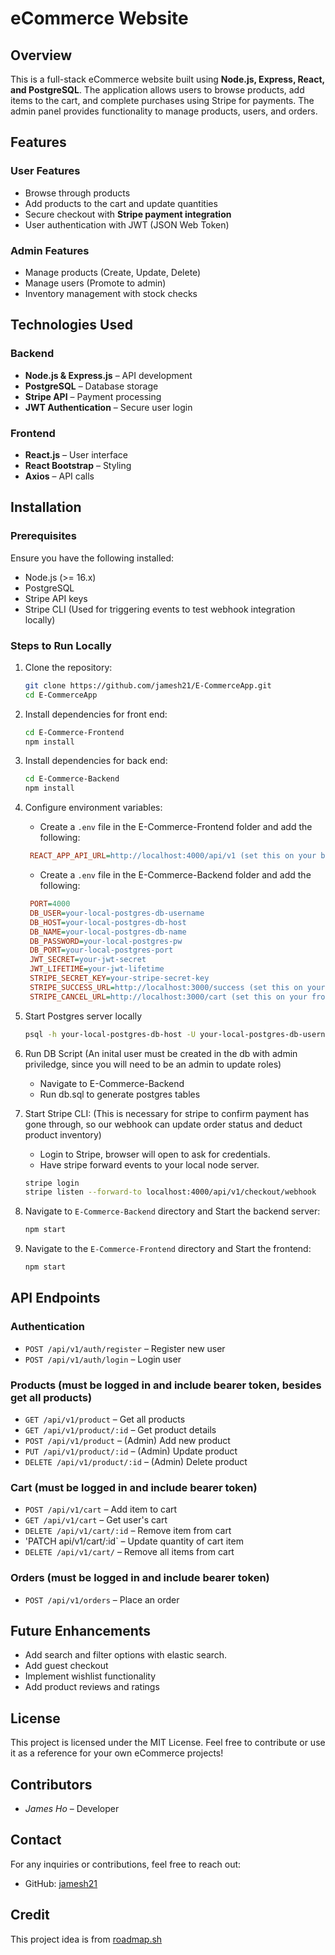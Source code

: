 # eCommerce Website

## Overview
This is a full-stack eCommerce website built using **Node.js, Express, React, and PostgreSQL**. The application allows users to browse products, add items to the cart, and complete purchases using Stripe for payments. The admin panel provides functionality to manage products, users, and orders.

## Features
### User Features
- Browse through products
- Add products to the cart and update quantities
- Secure checkout with **Stripe payment integration**
- User authentication with JWT (JSON Web Token)

### Admin Features
- Manage products (Create, Update, Delete)
- Manage users (Promote to admin)
- Inventory management with stock checks

## Technologies Used
### Backend
- **Node.js & Express.js** – API development
- **PostgreSQL** – Database storage
- **Stripe API** – Payment processing
- **JWT Authentication** – Secure user login

### Frontend
- **React.js** – User interface
- **React Bootstrap** – Styling
- **Axios** – API calls

## Installation
### Prerequisites
Ensure you have the following installed:
- Node.js (>= 16.x)
- PostgreSQL
- Stripe API keys 
- Stripe CLI (Used for triggering events to test webhook integration locally)

### Steps to Run Locally
1. Clone the repository:
   ```sh
   git clone https://github.com/jamesh21/E-CommerceApp.git
   cd E-CommerceApp
   ```
2. Install dependencies for front end:
   ```sh
   cd E-Commerce-Frontend
   npm install
   ```
3. Install dependencies for back end:
   ```sh
   cd E-Commerce-Backend
   npm install
   ```
4. Configure environment variables:

   - Create a `.env` file in the E-Commerce-Frontend folder and add the following:
   ```ini
    REACT_APP_API_URL=http://localhost:4000/api/v1 (set this on your backend port)
   ```

   - Create a `.env` file in the E-Commerce-Backend folder and add the following:
   ```ini
    PORT=4000
    DB_USER=your-local-postgres-db-username
    DB_HOST=your-local-postgres-db-host
    DB_NAME=your-local-postgres-db-name
    DB_PASSWORD=your-local-postgres-pw
    DB_PORT=your-local-postgres-port
    JWT_SECRET=your-jwt-secret
    JWT_LIFETIME=your-jwt-lifetime
    STRIPE_SECRET_KEY=your-stripe-secret-key    
    STRIPE_SUCCESS_URL=http://localhost:3000/success (set this on your frontend port, defaults to localhost:3000)
    STRIPE_CANCEL_URL=http://localhost:3000/cart (set this on your frontend port, defaults to localhost:3000)
   ```

5. Start Postgres server locally
    ```sh
    psql -h your-local-postgres-db-host -U your-local-postgres-db-username -d your-local-postgres-db-name
    ```

6. Run DB Script (An inital user must be created in the db with admin priviledge, since you will need to be an admin to update roles)
    - Navigate to E-Commerce-Backend
    - Run db.sql to generate postgres tables

7. Start Stripe CLI: (This is necessary for stripe to confirm payment has gone through, so our webhook can update order status and deduct product inventory)
    - Login to Stripe, browser will open to ask for credentials.
    - Have stripe forward events to your local node server.
    ```sh
    stripe login
    stripe listen --forward-to localhost:4000/api/v1/checkout/webhook
    ```

8. Navigate to `E-Commerce-Backend` directory and Start the backend server:
   ```sh
   npm start
   ```
9. Navigate to the `E-Commerce-Frontend` directory and Start the frontend:
   ```sh
   npm start
   ```

## API Endpoints
### Authentication
- `POST /api/v1/auth/register` – Register new user
- `POST /api/v1/auth/login` – Login user


### Products (must be logged in and include bearer token, besides get all products)
- `GET /api/v1/product` – Get all products
- `GET /api/v1/product/:id` – Get product details
- `POST /api/v1/product` – (Admin) Add new product
- `PUT /api/v1/product/:id` – (Admin) Update product
- `DELETE /api/v1/product/:id` – (Admin) Delete product

### Cart (must be logged in and include bearer token)
- `POST /api/v1/cart` – Add item to cart
- `GET /api/v1/cart` – Get user's cart
- `DELETE /api/v1/cart/:id` – Remove item from cart
- 'PATCH api/v1/cart/:id` – Update quantity of cart item
- `DELETE /api/v1/cart/` – Remove all items from cart

### Orders (must be logged in and include bearer token)
- `POST /api/v1/orders` – Place an order


## Future Enhancements
- Add search and filter options with elastic search.
- Add guest checkout
- Implement wishlist functionality
- Add product reviews and ratings


## License
This project is licensed under the MIT License. Feel free to contribute or use it as a reference for your own eCommerce projects!

## Contributors
- *James Ho* – Developer


## Contact
For any inquiries or contributions, feel free to reach out:
- GitHub: [jamesh21](https://github.com/jamesh21)

## Credit
This project idea is from [roadmap.sh](https://roadmap.sh/projects/ecommerce-api)